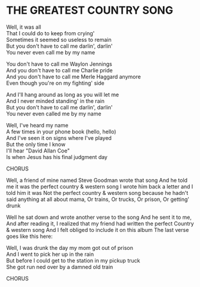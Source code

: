 # THE GREATEST COUNTRY SONG

Well, it was all\
That I could do to keep from crying'\
Sometimes it seemed so useless to remain\
But you don't have to call me darlin', darlin'\
You never even call me by my name

You don't have to call me Waylon Jennings\
And you don't have to call me Charlie pride\
And you don't have to call me Merle Haggard anymore\
Even though you're on my fighting' side

And I'll hang around as long as you will let me\
And I never minded standing' in the rain\
But you don't have to call me darlin', darlin'\
You never even called me by my name

Well, I've heard my name\
A few times in your phone book (hello, hello)\
And I've seen it on signs where I've played\
But the only time I know\
I'll hear "David Allan Coe"\
Is when Jesus has his final judgment day

CHORUS

Well, a friend of mine named Steve Goodman wrote that song
And he told me it was the perfect country & western song
I wrote him back a letter and I told him it was
Not the perfect country & western song because he hadn't said anything at all about mama,
Or trains, Or trucks, Or prison, Or getting' drunk

Well he sat down and wrote another verse to the song
And he sent it to me,
And after reading it,
I realized that my friend had written the perfect
Country & western song
And I felt obliged to include it on this album
The last verse goes like this here:

Well, I was drunk the day my mom got out of prison\
And I went to pick her up in the rain\
But before I could get to the station in my pickup truck\
She got run ned over by a damned old train

CHORUS

